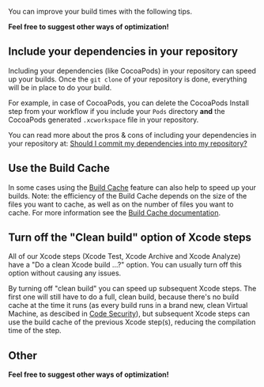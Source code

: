 You can improve your build times with the following tips.

__Feel free to suggest other ways of optimization!__

## Include your dependencies in your repository

Including your dependencies (like CocoaPods) in your repository can speed up your builds.
Once the `git clone` of your repository is done, everything will be in place to do your build.

For example, in case of CocoaPods, you can delete the CocoaPods Install step from your workflow
if you include your `Pods` directory **and** the CocoaPods generated `.xcworkspace` file in your repository.

You can read more about the pros & cons of including your dependencies in your repository at:
[Should I commit my dependencies into my repository?](/tips-and-tricks/should-i-commit-my-dependencies-into-my-repository/)


## Use the Build Cache

In some cases using the [Build Cache](/caching/about-caching/) feature can also help to speed up your builds.
Note: the efficiency of the Build Cache depends on the size of the files you want to cache,
as well as on the number of files you want to cache.
For more information see the [Build Cache documentation](/caching/about-caching/).


## Turn off the "Clean build" option of Xcode steps

All of our Xcode steps (Xcode Test, Xcode Archive and Xcode Analyze) have a "Do a clean Xcode build ...?" option.
You can usually turn off this option without causing any issues.

By turning off "clean build" you can speed up subsequent Xcode steps.
The first one will still have to do a full, clean build, because there's no build cache at the time it runs
(as every build runs in a brand new, clean Virtual Machine, as descibed in [Code Security](/getting-started/code-security/)),
but subsequent Xcode steps can use the build cache of the previous Xcode step(s), reducing the compilation time of the step.

## Other

__Feel free to suggest other ways of optimization!__
